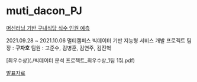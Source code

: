 # muti_dacon_PJ
[머신러닝 기반 구내식당 식수 인원 예측](https://dacon.io/competitions/official/235743/overview/description)

2021.09.28 ~ 2021.10.06
멀티캠퍼스 빅데이터 기반 지능형 서비스 개발 프로젝트
팀장 : **구자호**
팀원 : 고준수, 김병훈, 김연주, 김진혁

[최우수상](./빅데이터 분석 프로젝트_최우수상_1팀 1줘.pdf)

[발표자료](./발표자료.pdf)

